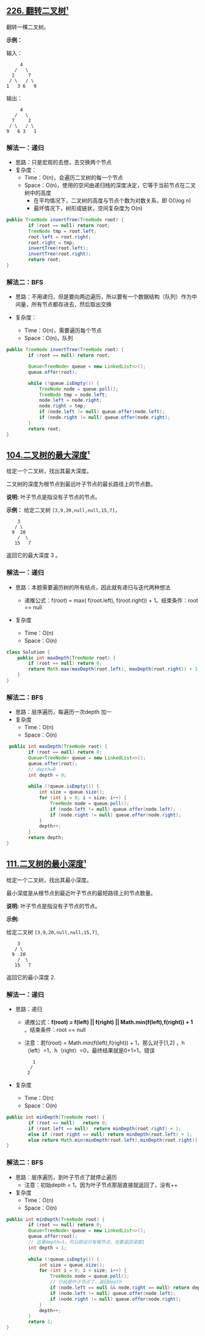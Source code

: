 ## [226. 翻转二叉树¹](https://leetcode-cn.com/problems/invert-binary-tree/)
翻转一棵二叉树。

**示例：**

输入：

```
     4
   /   \
  2     7
 / \   / \
1   3 6   9
```

输出：

```
     4
   /   \
  7     2
 / \   / \
9   6 3   1
```

### 解法一：递归
* 思路：只是宏观的去想，去交换两个节点
* 复杂度：
	* Time：O(n)，会遍历二叉树的每一个节点
	* Space：O(n)，使用的空间由递归栈的深度决定，它等于当前节点在二叉树中的高度
		* 在平均情况下，二叉树的高度与节点个数为对数关系，即 O(\log n)
		* 最坏情况下，树形成链状，空间复杂度为 O(n)


```java
public TreeNode invertTree(TreeNode root) {
        if (root == null) return root;
        TreeNode tmp = root.left;
        root.left = root.right;
        root.right = tmp;
        invertTree(root.left);
        invertTree(root.right);
        return root;
}
```

### 解法二：BFS

* 思路：不用递归，但是要向两边遍历，所以要有一个数据结构（队列）作为中间量，所有节点都存进去，然后取出交换

* 复杂度：
	* Time：O(n)，需要遍历每个节点
	* Space：O(n)，队列

```java
public TreeNode invertTree(TreeNode root) {
        if (root == null) return root;

        Queue<TreeNode> queue = new LinkedList<>();
        queue.offer(root);

        while (!queue.isEmpty()) {
            TreeNode node = queue.poll();
            TreeNode tmp = node.left;
            node.left = node.right;
            node.right = tmp;
            if (node.left != null) queue.offer(node.left);
            if (node.right != null) queue.offer(node.right);
        }
        return root;
}
```

##  [104.二叉树的最大深度¹](https://leetcode-cn.com/problems/maximum-depth-of-binary-tree/)

给定一个二叉树，找出其最大深度。

二叉树的深度为根节点到最远叶子节点的最长路径上的节点数。

**说明:** 叶子节点是指没有子节点的节点。

**示例：**
给定二叉树 `[3,9,20,null,null,15,7]`，

```
    3
   / \
  9  20
    /  \
   15   7
```

返回它的最大深度 3 。

### 解法一：递归

* 思路：本题需要遍历树的所有结点，因此就有递归与迭代两种想法
  * 递推公式：f(root) = max( f(root.left), f(root.right)) + 1。结束条件：root == null

* 复杂度
  * Time：O(n)   
  * Space：O(n)

```java
class Solution {
    public int maxDepth(TreeNode root) {
        if (root == null) return 0;
        return Math.max(maxDepth(root.left), maxDepth(root.right)) + 1;
    }
}
```

### 解法二：BFS

* 思路：层序遍历，每遍历一次depth 加一
* 复杂度
  * Time：O(n)    
  * Space：O(n)

```java
 public int maxDepth(TreeNode root) {
        if (root == null) return 0;
        Queue<TreeNode> queue = new LinkedList<>();
        queue.offer(root);
     	// depth=0
        int depth = 0;
        
        while (!queue.isEmpty()) {
            int size = queue.size();
            for (int i = 0; i < size; i++) {
                TreeNode node = queue.poll();
                if (node.left != null) queue.offer(node.left);
                if (node.right != null) queue.offer(node.right);
            }
            depth++;
        }
        return depth;
}
```

##  [111.二叉树的最小深度¹](https://leetcode-cn.com/problems/minimum-depth-of-binary-tree/)

给定一个二叉树，找出其最小深度。

最小深度是从根节点到最近叶子节点的最短路径上的节点数量。

**说明:** 叶子节点是指没有子节点的节点。

**示例:**

给定二叉树 `[3,9,20,null,null,15,7]`,

```
    3
   / \
  9  20
    /  \
   15   7
```

返回它的最小深度  2.

### 解法一：递归 

* 思路：递归

  * 递推公式：**f(root)  = f(left) || f(right) || Math.min(f(left),f(right)) + 1** 。结束条件：root == null

  * 注意：若f(root)  = Math.min(f(left),f(right)) + 1，那么对于[1,2] ，h（left）=1，h（right）=0，最终结果就是0+1=1，错误

     ```
        1
       / 
      2
     ```

* 复杂度

  * Time：O(n)
  * Space：O(n)

```java
public int minDepth(TreeNode root) {
        if (root == null)	return 0;
	    if (root.left == null)	return minDepth(root.right) + 1;
	    else if (root.right == null) return minDepth(root.left) + 1;
	    else return Math.min(minDepth(root.left),minDepth(root.right)) + 1;
}
```

### 解法二：BFS

* 思路：层序遍历，到叶子节点了就停止遍历
  * 注意：初始depth = 1，因为叶子节点那层直接就返回了，没有++
* 复杂度
  - Time：O(n)
  - Space：O(n)

```java
public int minDepth(TreeNode root) {
        if (root == null) return 0;
        Queue<TreeNode> queue = new LinkedList<>();
        queue.offer(root);
    	// 这里depth=1，可以假设只有根节点，也要返回深度1
        int depth = 1;
        
        while (!queue.isEmpty()) {
            int size = queue.size();
            for (int i = 0; i < size; i++) {
                TreeNode node = queue.poll();
                // 已经是叶子节点了，返回depth
                if (node.left == null && node.right == null) return depth;
                if (node.left != null) queue.offer(node.left);
                if (node.right != null) queue.offer(node.right);
            }
            depth++;
        }
        return 1;
}
```


